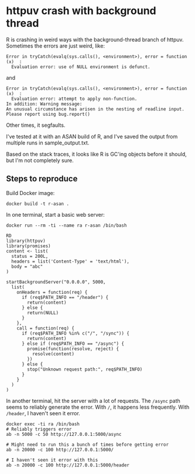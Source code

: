 httpuv crash with background thread
===================================

R is crashing in weird ways with the background-thread branch of httpuv. Sometimes the errors are just weird, like:

```
Error in tryCatch(evalq(sys.calls(), <environment>), error = function (x)  : 
  Evaluation error: use of NULL environment is defunct.
```

and

```
Error in tryCatch(evalq(sys.calls(), <environment>), error = function (x)  : 
  Evaluation error: attempt to apply non-function.
In addition: Warning message:
An unusual circumstance has arisen in the nesting of readline input. Please report using bug.report() 
```

Other times, it segfaults.

I've tested at it with an ASAN build of R, and I've saved the output from multiple runs in sample_output.txt.


Based on the stack traces, it looks like R is GC'ing objects before it should, but I'm not completely sure.



## Steps to reproduce

Build Docker image:

```
docker build -t r-asan .
```


In one terminal, start a basic web server:

```
docker run --rm -ti --name ra r-asan /bin/bash

RD
library(httpuv)
library(promises)
content <- list(
  status = 200L,
  headers = list('Content-Type' = 'text/html'),
  body = "abc"
)

startBackgroundServer("0.0.0.0", 5000,
  list(
    onHeaders = function(req) {
      if (req$PATH_INFO == "/header") {
        return(content)
      } else {
        return(NULL)
      }
    },
    call = function(req) {      
      if (req$PATH_INFO %in% c("/", "/sync")) {
        return(content)
      } else if (req$PATH_INFO == "/async") {
        promise(function(resolve, reject) {
          resolve(content)
        })
      } else {
        stop("Unknown request path:", req$PATH_INFO)
      }
    } 
  )
)
```


In another terminal, hit the server with a lot of requests. The `/async` path seems to reliably generate the error. With `/`, it happens less frequently. With `/header`, I haven't seen it error.

```
docker exec -ti ra /bin/bash
# Reliably triggers error
ab -n 5000 -c 50 http://127.0.0.1:5000/async

# Might need to run this a bunch of times before getting error
ab -n 20000 -c 100 http://127.0.0.1:5000/

# I haven't seen it error with this
ab -n 20000 -c 100 http://127.0.0.1:5000/header
```

